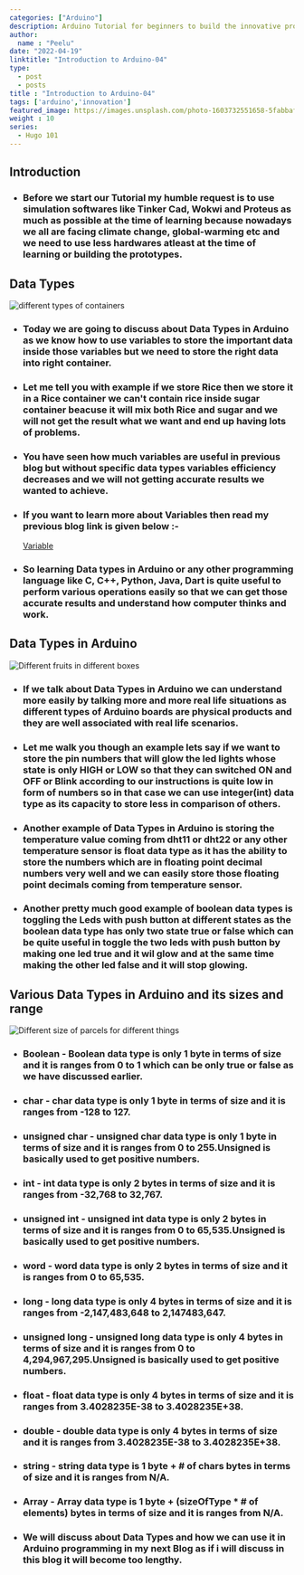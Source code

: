 ```yaml
---
categories: ["Arduino"]
description: Arduino Tutorial for beginners to build the innovative products for the needy ones and use it in our daily life
author:
  name : "Peelu"
date: "2022-04-19"
linktitle: "Introduction to Arduino-04"
type: 
  - post
  - posts
title : "Introduction to Arduino-04"
tags: ['arduino','innovation']
featured_image: https://images.unsplash.com/photo-1603732551658-5fabbafa84eb?ixlib=rb-1.2.1&ixid=MnwxMjA3fDB8MHxwaG90by1wYWdlfHx8fGVufDB8fHx8&auto=format&fit=crop&w=1170&q=80
weight : 10
series:  
  - Hugo 101
---
```


## Introduction

- ### Before we start our Tutorial my humble request is to use simulation softwares like Tinker Cad, Wokwi and Proteus as much as possible at the time of learning because nowadays we all are facing climate change, global-warming etc and we need to use less hardwares atleast at the time of learning or building the prototypes.

## Data Types

![different types of containers](https://images.unsplash.com/photo-1589010588553-46e8e7c21788?ixlib=rb-1.2.1&ixid=MnwxMjA3fDB8MHxwaG90by1wYWdlfHx8fGVufDB8fHx8&auto=format&fit=crop&w=1260&q=80)

- ### Today we are going to discuss about Data Types in Arduino as we know how to use variables to store the important data inside those variables but we need to store the right data into right container.

- ### Let me tell you with example if we store Rice then we store it in a Rice container we can't contain rice inside sugar container beacuse it will mix both Rice and sugar and we will not get the result what we want and end up having lots of problems.

- ### You have seen how much variables are useful in previous blog but without specific data types variables efficiency decreases and we will not getting accurate results we wanted to achieve.

- ### If you want to learn more about Variables then read my previous blog link is given below :-

   [Variable](https://palashraghuwanshi.com/2022/introduction-to-arduino-03/)

- ### So learning Data types in Arduino or any other programming language like C, C++, Python, Java, Dart is quite useful to perform various operations easily so that we can get those accurate results and understand how computer thinks and work.

## Data Types in Arduino

![Different fruits in different boxes](https://images.unsplash.com/photo-1444459094717-a39f1e3e0903?ixlib=rb-1.2.1&ixid=MnwxMjA3fDB8MHxwaG90by1wYWdlfHx8fGVufDB8fHx8&auto=format&fit=crop&w=880&q=80)

- ### If we talk about Data Types in Arduino we can understand more easily by talking more and more real life situations as different types of Arduino boards are physical products and they are well associated with real life scenarios.

- ### Let me walk you though an example lets say if we want to store the pin numbers that will glow the led lights whose state is only HIGH or LOW so that they can switched ON and OFF or Blink according to our instructions is quite low in form of numbers so in that case we can use integer(int) data type as its capacity to store less in comparison of others.

- ### Another example of Data Types in Arduino is storing the temperature value coming from dht11 or dht22 or any other temperature sensor is float data type as it has the ability to store the numbers which are in floating point decimal numbers very well and we can easily store those floating point decimals coming from temperature sensor.

- ### Another pretty much good example of boolean data types is toggling the Leds with push button at different states as the boolean data type has only two state true or false which can be quite useful in toggle the two leds with push button by making one led true and it wil glow and at the same time making the other led false and it will stop glowing.

## Various Data Types in Arduino and its sizes and range

![Different size of parcels for different things](https://images.unsplash.com/photo-1624023749602-02bc0cda1278?ixlib=rb-1.2.1&ixid=MnwxMjA3fDB8MHxzZWFyY2h8MTJ8fHN0b3JhZ2V8ZW58MHx8MHx8&auto=format&fit=crop&w=500&q=60)

- ### Boolean - Boolean data type  is only 1 byte in terms of size and it is ranges from 0 to 1 which can be only true or false as we have discussed earlier.

- ### char - char data type is only 1 byte in terms of size and it is ranges from -128 to 127.

- ### unsigned char - unsigned char data type is only 1 byte in terms of size and it is ranges from 0 to 255.Unsigned is basically used to get positive numbers.

- ### int - int data type is only 2 bytes in terms of size and it is ranges from  -32,768 to 32,767.

- ### unsigned int - unsigned int data type is only 2 bytes in terms of size and it is ranges from  0 to 65,535.Unsigned is basically used to get positive numbers.

- ### word - word data type is only 2 bytes in terms of size and it is ranges from  0 to 65,535.

- ### long - long data type is only 4 bytes in terms of size and it is ranges from  -2,147,483,648 to 2,147483,647.

- ### unsigned long - unsigned long data type is only 4 bytes in terms of size and it is ranges from  0 to 4,294,967,295.Unsigned is basically used to get positive numbers.

- ### float - float data type is only 4 bytes in terms of size and it is ranges from 3.4028235E-38 to 3.4028235E+38.

- ### double - double data type is only 4 bytes in terms of size and it is ranges from 	3.4028235E-38 to 3.4028235E+38.

- ### string - string data type is 1 byte + # of chars bytes in terms of size and it is ranges from N/A.

- ### Array - Array data type is 	1 byte + (sizeOfType * # of elements)  bytes in terms of size and it is ranges from N/A.

- ### We will discuss about Data Types and how we can use it in Arduino programming in my next Blog as if i will discuss in this blog it will become too lengthy.